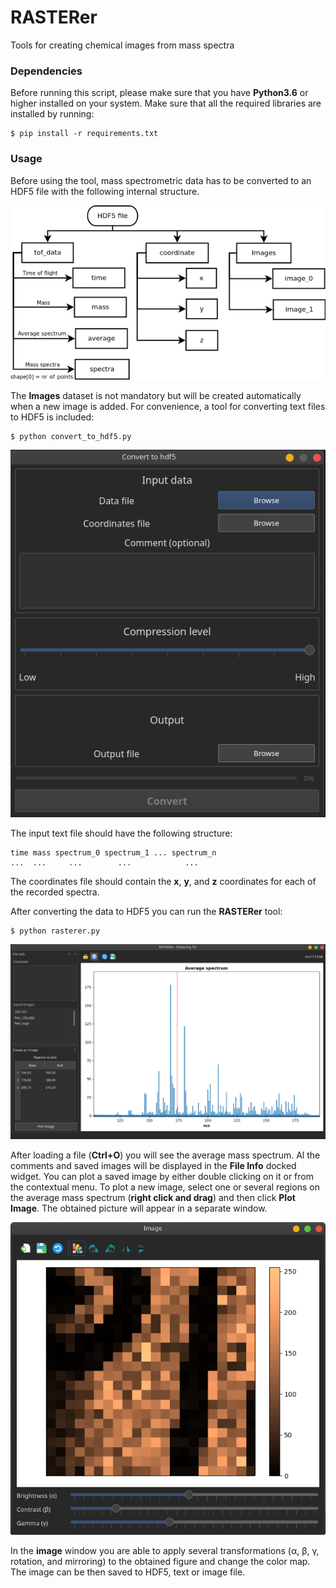 # RASTERer

Tools for creating chemical images from mass spectra

### Dependencies

Before running this script, please make sure that you have __Python3.6__ or higher installed on your system. 
Make sure that all the required libraries are installed by running:

    $ pip install -r requirements.txt

### Usage

Before using the tool, mass spectrometric data has to be converted to an HDF5 file with the following internal structure. 

<p align="center">
    <img src="/screenshots/file_structure.png">
</p>

The __Images__ dataset is not mandatory but will be created automatically when a new image is added.
For convenience, a tool for converting text files to HDF5 is included:

    $ python convert_to_hdf5.py

<p align="center">
    <img src="/screenshots/convert_script.png">
</p>

The input text file should have the following structure:

    time mass spectrum_0 spectrum_1 ... spectrum_n
    ...  ...     ...        ...            ...

The coordinates file should contain the __x__, __y__, and __z__ coordinates for each of the recorded spectra.

After converting the data to HDF5 you can run the __RASTERer__ tool:

    $ python rasterer.py

<p align="center">
    <img src="/screenshots/rasterer.png">
</p>

After loading a file (__Ctrl+O__) you will see the average mass spectrum.
Al the comments and saved images will be displayed in the __File Info__ docked widget.
You can plot a saved image by either double clicking on it or from the contextual menu.
To plot a new image, select one or several regions on the average mass spectrum (__right click and drag__) and then click __Plot Image__.
The obtained picture will appear in a separate window.

<p align="center">
    <img src="/screenshots/image.png">
</p>

In the __image__ window you are able to apply several transformations (α, β, γ, rotation, and mirroring) to the obtained figure and change the color map.
The image can be then saved to HDF5, text or image file.



